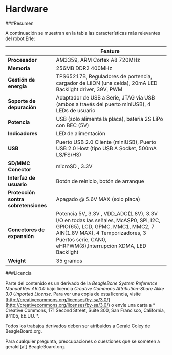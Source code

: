 # Hardware

###Resumen

A continuación se muestran en la tabla las características más relevantes del robot Erle:

|    | **Feature** |
|----|---------|
| **Procesador** | AM3359, ARM Cortex A8 720MHz |
| **Memoria** |  256MB DDR2 400MHz|
| **Gestión de energía** | TPS65217B, Reguladores de portencia, cargador de LiION (una celda), 20mA LED Backlight driver, 39V, PWM |
| **Soporte de depuración** | Adaptador de USB a Serie, JTAG via USB (ambos a través del puerto miniUSB), 4 LEDs de usuario|
| **Potencia** | USB (solo alimenta la placa), bateria 2S LiPo con BEC (5V)|
| **Indicadores**| LED de alimentación |
| **USB** | Puerto USB 2.0 Cliente (miniUSB), Puerto USB 2.0 Host (tipo USB A Socket, 500mA LS/FS/HS)|
| **SD/MMC Conector** | microSD , 3.3V |
| **Interfaz de usuario** | Botón de reinicio, botón de arranque |
| **Protección sontra sobretensiones** | Apagado @ 5.6V MAX (solo placa) |
| **Conectores de expansión** | Potencia 5V, 3.3V , VDD_ADC(1.8V), 3.3V I/O en todas las señales, McASP0, SPI, I2C, GPIO(65), LCD, GPMC, MMC1, MMC2, 7 AIN(1.8V MAX), 4 Temporizadores, 3 Puertos serie, CAN0, eHRPWM(8),Interrupción XDMA, LED Backlight |
| **Weight** | 35 gramos |


###Licencia

Parte del contenido es un derivado de la  *BeagleBone System Reference Manual Rev A6.0.0* bajo licencia *Creative Commons Attribution-Share Alike 3.0 Unported License*. Para ver una copia de esta licencia, visite [http://creativecommons.org/licenses/by-sa/3.0/] (http://creativecommons.org/licenses/by-sa/3.0/) o envíe una carta a * Creative Commons, 171 Second Street, Suite 300, San Francisco, California, 94105, EE.UU. *. 

Todos los trabajos derivados deben ser atribuidos a Gerald Coley de BeagleBoard.org. 

Para cualquier pregunta, preocupaciones o cuestiones que se someten a gerald [at] BeagleBoard.org.
